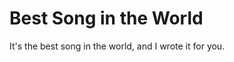 Best Song in the World
======================

It's the best song in the world, and I wrote it for you.
